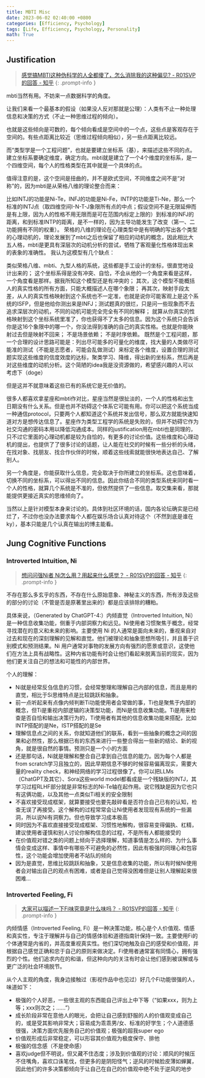 ```yaml
---
title: MBTI Misc
date: 2023-06-02 02:40:00 +0800
categories: [Efficiency, Psychology]
tags: [Life, Efficiency, Psychology, Personality]
math: True
---
```


## Justification
> [感觉搞MBTI这种伪科学的人全都傻了，怎么消除我的这种偏见? - R01SVP的回答 - 知乎](https://www.zhihu.com/question/561744871/answer/3428326528)
{: .prompt-info }

mbti当然有用。不妨来一点数据科学的角度。

让我们来看一个最基本的假设（如果没人反对那就是公理）：人类有不止一种处理信息和决策的方式（不止一种思维过程的倾向）。

也就是这些倾向是可数的，每个倾向看成是空间中的一个点，这些点是客观存在于空间的。有些点距离比较近（思维过程倾向相似），另一些点距离比较远。

而“类型学是一个工程问题”，也就是要建立坐标系（基），来描述这些不同的点。建立坐标系要确定维度，确定方向。mbti就是建立了一个4个维度的坐标系，是一个四维空间，每个人的性格类型在其中就是一个具体的点。

值得注意的是，这个空间是扭曲的，并不是欧式空间，不同维度之间不是“对称”的，因为mbti是从荣格八维的理论整合而来：

比如INTJ的功能是Ni-Te，INFJ的功能是Ni-Fe，INTP的功能是Ti-Ne，那么一个标准的INTJ点（取四维空间I-N-T-J象限所有点的中点；假设空间不是无限延伸而是有上限，因为人的性格不用无限而是可在范围内标定上限的）到标准的INFJ的距离，和到标准INTP的距离，是不一样的，因为主导功能发生了改变（第一、二功能拥有不同的权重）。
荣格的八维的理论在心理类型中是有明确的写出各个类型的心理动机的，理论发展到了mbti之后也保留了相应的动机的概念，因此相比大五人格，mbti是更具有深层次的动机分析的尝试，牺牲了客观量化性格体现出来的表象的准确性。
我认为这模型有几个缺点：

类似荣格八维、mbti、九型人格的系统，这些都是手工设计的坐标，很直觉地设计出来的；
这个坐标系得是没有冲突、自恰，不会从他的一个角度来看是这样，一个角度看是那样。据我所知这个模型还是有冲突的；
其次，这个模型不能概括人的真实性格的所有方面，只能大概描述人在哪个象限；
再其次，映射手段太差，从人的真实性格映射到这个系统也不一定准，也就是说你可能客观上是这个系统的ISFP，但是他给你测出来是INFJ；测试题真的很烂，只是问一些现象而不去追求深层次的动机，不同的动机可能完全完全有不同的解释；
就算从你真实的性格映射到这个坐标系统里准了，你也获得不了太多的信息。因为这个系统只会告诉你是这16个象限中的哪一个，你没法得到准确的自己的真实性格。也就是你能映射过去但是映射不回来；
不是场景依赖；
不是时序依赖。
既然是个工程问题，那一个合理的设计思路可能是：列出尽可能多的可量化的维度，找大量的人类做尽可能准的测试（不能是志愿者，可能会乱做测试）来标定各个维度，设置合理的测试题实现这些维度的信度效度的达标，聚类学习、降维，得出新的坐标系，然后再是对这些维度的动机分析。这个简陋的idea我是没资源做的，希望感兴趣的人可以考虑下（doge）

但是这并不就意味着这些已有的系统它是无价值的。

很多人都喜欢拿星座和mbti作对比，星座当然是很扯淡的，一个人的性格和出生日期没有什么关系。但是也并不妨碍这个体系它可能有用。你可以把这个系统当成一种通信protocol，只要两个人都知道这个系统并发出信号，那么双方就能快速知道对方是想传达信息了。星座作为类型工程学的系统是失败的，但并不妨碍它作为社交沟通的密码本用以降低沟通成本。同样的justification用在mbti也是同理的，只不过它里面的心理动机都是较为自恰的，有更多的讨论价值。这些维度和心理动机的提出，也提供了了很多讨论的话题，让人能在社交的时候有一些分析的头绪，在找对象、找朋友、找合作伙伴的时候，顺着这些线索就能很快地表达自己、了解别人。

另一个角度是，你能获取什么信息，完全取决于你所建立的坐标系。这也意味着，切换不同的坐标系，可以得出不同的信息。因此你结合不同的类型系统来同时看一个人的性格，就算几个系统是不准的，但依然提供了一些信息。取交集来看，那就能提供更接近真实的思维倾向了。

当然以上是针对模型本身来讨论的。具体到社区环境的话，国内各论坛确实是已经烂了，不过你也没办法要求每个人都在娱乐场合认真对待这个（不然到底是谁在ky），基本只能是几个认真在输出的博主能看。

## Jung Cognitive Functions

### Introverted Intuition, Ni

> [想问问强Ni者 Ni怎么用？用起来什么感觉？ - R01SVP的回答 - 知乎](https://www.zhihu.com/question/408880908/answer/3429634103)
{: .prompt-info }

不存在那么多玄乎的东西，不存在什么原始意象、神秘主义的东西，所有涉及这些的部分的讨论（不管是否是原著里出来的）都是应该排除的糟粕。

具体来说，（Generated by ChatGPT-4:）内倾直觉（Introverted Intuition, Ni）是一种信息收集功能，侧重于内部洞察力和远见。Ni使用者习惯聚焦于概念，经常寻找潜在的意义和未来的影响。主要使用 Ni 的人通常是面向未来的，重视来自对过去和现在的深刻理解的见解和直觉。他们被理论和抽象思想所吸引，并且善于识别模式和预测结果。Ni 用户通常对事物的发展方向有强烈的愿景或意识，这使他们在方法上具有战略性。这种内省功能有时会让他们看起来脱离当前的现实，因为他们更关注自己的想法和可能性的内部世界。

个人的理解：
- Ni就是经常反刍信息的习惯，会经常整理和理解自己内部的信息，而且是用的直觉，相比于Si思维特点是比较跳跃和抽象。
- 前一点听起来有点像内倾判断Ti功能使用者会常做的事，Ti也是聚焦于内部的概念，但Ti是重视内部逻辑的决策型功能，而Ni是信息收集功能。Ti是用来检查是否自恰和输出决策行为的，Ti使用者有其他的信息收集功能来搭配，比如INTP搭配的是Ne，ISTP搭配的是Se
- 理解信息点之间的关系，你就知道他们的联系，看到一些抽象的概念之间的因果和必然性，那么根据已有的东西来进行一些整合得出一些新的结论、新的视角，就是很自然的事情。预测只是一个小的方面
- 还是那句话，Ni就是理解和整合自己拿到自己信息的能力。因为每个人都是from scratch学习且独立的，因此早期信息不够的时候容易偏离现实，需要大量的reality check，和神经网络的学习过程很像了。你可以把LLMs（ChatGPT及其它）、Sora这些world model都看成是一个残缺版的INTJ，其学习过程RLHF部分就是非常标志的Ni-Te轴在起作用。说它残缺是因为它也只有这俩功能，以及其他一点类似Ti相关的安全限制
- 不喜欢接受现成框架，就算要接受也要先敲碎看是否符合自己已有的认知，检查无误了再接受。这个解构的过程常常会让Ni使用者发现现有系统的一些漏洞，所以说Ni有洞察力。但也导致学习成本极高
- 同时因为不喜欢直接接受现成框架、习惯性地解构，很容易变得偏执、杠精，建议使用者谨慎和别人讨论你解构信息的过程，不是所有人都能接受的
- 在价值观对错之类的问题上倾向于选择理解，知道事情是怎么样的、为什么事情会变成这样、事情中有哪些不可避免的必然性，因此有极强的同理心和包容性，这个功能会增加使用者不站队的倾向
- 因为是直觉，思维比较跳跃和抽象，又是信息收集的功能，所以有时候Ni使用者会对输出自己的观点有困难，或者是自己觉得没困难但是让别人理解起来很困难...

### Introverted Feeling, Fi
> [大家可以描述一下Fi味究竟是什么味吗？ - R01SVP的回答 - 知乎](https://www.zhihu.com/question/599128981/answer/3428311480)
{: .prompt-info }

内倾情感（Introverted Feeling, Fi）是一种决策功能，核心是个人价值观、情感和真实性，专注于理解并与自己的情感体验和道德指南针保持一致。主要使用Fi的个体通常是内省的，并高度重视真实性。他们深切地触及自己的感受和价值观，并根据自己感觉正确和忠于自己的原则来做决定。Fi使用者通常富有同情心，拥有强烈的个性。他们追求内在的和谐，但这种向内的关注有时会让他们感到被误解或与更广泛的社会环境脱节。

从个人主观的角度，我身边接触过（影视作品中也见过）好几个Fi功能很强的人，味道如下：

- 极强的个人好恶，一些很主观的东西能自己评出上中下等（“如果xxx，则为上等；xxx则次之；......”）
- 成长阶段非常在意他人的眼光，会把让自己感到舒服的人的价值观变成自己的，或是受其影响非常大；容易成为乖乖男/女、标准的好学生；个人道德感很强，决策方面优先服务自己的价值观；极强的超我super ego
- 价值观形成后非常稳定，可以形容其价值观为极度保守、排他
- 极强的信念感（不是使命感）
- 喜欢judge但不明说，但又藏不住态度；涉及到价值观的讨论：顺风的时候压不住嘴角，喜欢口诛笔伐，但更多的是阴阳怪气；逆风的时候脸皮薄如蝉翼，因此他们的许多决策都倾向于让自己在自己的价值观中绝不处于逆风的地步